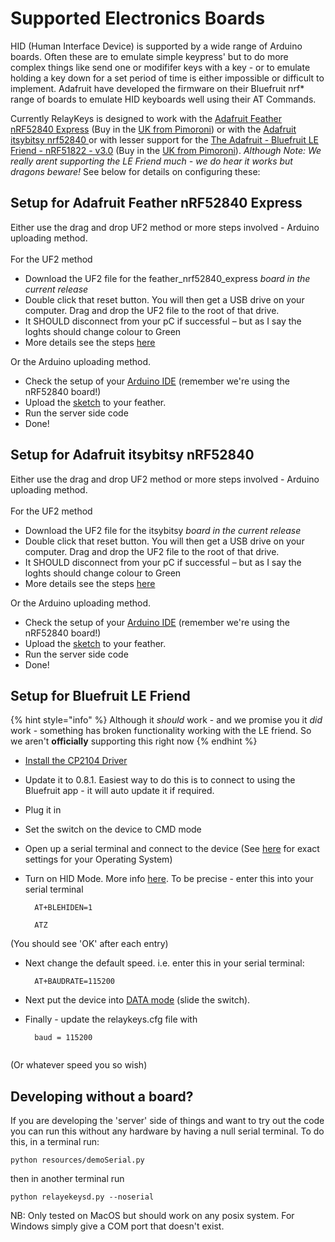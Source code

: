 # Supported Electronics Boards

HID (Human Interface Device) is supported by a wide range of Arduino boards. Often these are to emulate simple keypress' but to do more complex things like send one or modififer keys with a key - or to emulate holding a key down for a set period of time is either impossible or difficult to implement. Adafruit have developed the firmware on their Bluefruit nrf\* range of boards to emulate HID keyboards well using their AT Commands.

Currently RelayKeys is designed to work with the [Adafruit Feather nRF52840 Express](https://www.adafruit.com/product/4062) (Buy in the [UK from Pimoroni](https://shop.pimoroni.com/products/adafruit-feather-nrf52840-express)) or with the [Adafruit itsybitsy nrf52840 ](https://www.adafruit.com/product/4481)or with lesser support for the [The Adafruit - Bluefruit LE Friend - nRF51822 - v3.0](https://www.adafruit.com/product/2267) (Buy in the [UK from Pimoroni](https://shop.pimoroni.com/products/adafruit-bluefruit-le-friend-ble-4-0-nrf51822-v1-0#description)). _Although Note: We really arent supporting the LE Friend much - we do hear it works but dragons beware!_ See below for details on configuring these:

## Setup for Adafruit Feather nRF52840 Express

Either use the drag and drop UF2 method or more steps involved - Arduino uploading method. \
\
For the UF2 method

* Download the UF2 file for the feather_nrf52840_express _board in the current release_
* Double click that reset button. You will then get a USB drive on your computer. Drag and drop the UF2 file to the root of that drive. &#x20;
* It SHOULD disconnect from your pC if successful – but as I say the loghts should change colour to Green
* More details see the steps [here](https://learn.adafruit.com/adafruit-metro-m0-express/uf2-bootloader-details#entering-bootloader-mode-2929745)

Or the Arduino uploading method.&#x20;

* Check the setup of your [Arduino IDE](https://learn.adafruit.com/bluefruit-nrf52-feather-learning-guide/arduino-bsp-setup) (remember we're using the nRF52840 board!)
* Upload the [sketch](../../arduino/arduino\_nRF52840/arduino\_nRF52840.ino) to your feather.
* Run the server side code
* Done!

## Setup for Adafruit itsybitsy nRF52840&#x20;

Either use the drag and drop UF2 method or more steps involved - Arduino uploading method. \
\
For the UF2 method

* Download the UF2 file for the itsybitsy _board in the current release_
* Double click that reset button. You will then get a USB drive on your computer. Drag and drop the UF2 file to the root of that drive. &#x20;
* It SHOULD disconnect from your pC if successful – but as I say the loghts should change colour to Green
* More details see the steps [here](https://learn.adafruit.com/adafruit-metro-m0-express/uf2-bootloader-details#entering-bootloader-mode-2929745)

Or the Arduino uploading method.&#x20;

* Check the setup of your [Arduino IDE](https://learn.adafruit.com/bluefruit-nrf52-feather-learning-guide/arduino-bsp-setup) (remember we're using the nRF52840 board!)
* Upload the [sketch](../../arduino/arduino\_nRF52840/arduino\_nRF52840.ino) to your feather.
* Run the server side code
* Done!

## Setup for Bluefruit LE Friend

{% hint style="info" %}
Although it _should_ work - and we promise you it _did_ work - something has broken functionality working with the LE friend. So we aren't **officially** supporting this right now&#x20;
{% endhint %}

* [Install the CP2104 Driver](https://www.silabs.com/products/development-tools/software/usb-to-uart-bridge-vcp-drivers)
* Update it to 0.8.1. Easiest way to do this is to connect to using the Bluefruit app - it will auto update it if required.
* Plug it in
* Set the switch on the device to CMD mode
* Open up a serial terminal and connect to the device (See [here](https://learn.adafruit.com/introducing-adafruit-ble-bluetooth-low-energy-friend/terminal-settings#terraterm-windows-5-2) for exact settings for your Operating System)
*   Turn on HID Mode. More info [here](https://learn.adafruit.com/introducing-adafruit-ble-bluetooth-low-energy-friend/ble-services#at-plus-blehiden-14-31). To be precise - enter this into your serial terminal

    ```
      AT+BLEHIDEN=1

      ATZ 
    ```

(You should see 'OK' after each entry)

*   Next change the default speed. i.e. enter this in your serial terminal:

    ```
      AT+BAUDRATE=115200
    ```
* Next put the device into [DATA mode](https://learn.adafruit.com/introducing-adafruit-ble-bluetooth-low-energy-friend/uart-test#blefriend-configuration-6-3) (slide the switch).
*   Finally - update the relaykeys.cfg file with

    ```
      baud = 115200
      
    ```

(Or whatever speed you so wish)

## Developing without a board?

If you are developing the 'server' side of things and want to try out the code you can run this without any hardware by having a null serial terminal. To do this, in a terminal run:

```
python resources/demoSerial.py
```

then in another terminal run

```
python relayekeysd.py --noserial
```

NB: Only tested on MacOS but should work on any posix system. For Windows simply give a COM port that doesn't exist.
